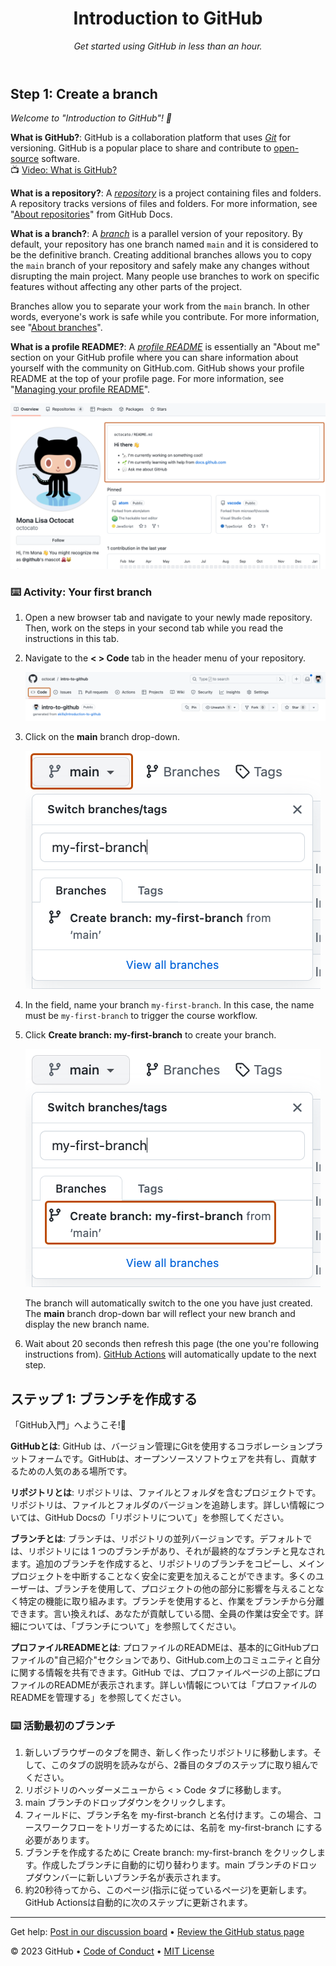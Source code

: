 <header>

<!--
  <<< Author notes: Course header >>>
  Include a 1280×640 image, course title in sentence case, and a concise description in emphasis.
  In your repository settings: enable template repository, add your 1280×640 social image, auto delete head branches.
  Add your open source license, GitHub uses MIT license.
-->

# Introduction to GitHub

_Get started using GitHub in less than an hour._

</header>

<!--
  <<< Author notes: Step 1 >>>
  Choose 3-5 steps for your course.
  The first step is always the hardest, so pick something easy!
  Link to docs.github.com for further explanations.
  Encourage users to open new tabs for steps!
-->

## Step 1: Create a branch

_Welcome to "Introduction to GitHub"! :wave:_

**What is GitHub?**: GitHub is a collaboration platform that uses _[Git](https://docs.github.com/get-started/quickstart/github-glossary#git)_ for versioning. GitHub is a popular place to share and contribute to [open-source](https://docs.github.com/get-started/quickstart/github-glossary#open-source) software.
<br>:tv: [Video: What is GitHub?](https://www.youtube.com/watch?v=pBy1zgt0XPc)

**What is a repository?**: A _[repository](https://docs.github.com/get-started/quickstart/github-glossary#repository)_ is a project containing files and folders. A repository tracks versions of files and folders. For more information, see "[About repositories](https://docs.github.com/en/repositories/creating-and-managing-repositories/about-repositories)" from GitHub Docs.

**What is a branch?**: A _[branch](https://docs.github.com/en/get-started/quickstart/github-glossary#branch)_ is a parallel version of your repository. By default, your repository has one branch named `main` and it is considered to be the definitive branch. Creating additional branches allows you to copy the `main` branch of your repository and safely make any changes without disrupting the main project. Many people use branches to work on specific features without affecting any other parts of the project.

Branches allow you to separate your work from the `main` branch. In other words, everyone's work is safe while you contribute. For more information, see "[About branches](https://docs.github.com/en/pull-requests/collaborating-with-pull-requests/proposing-changes-to-your-work-with-pull-requests/about-branches)".

**What is a profile README?**: A _[profile README](https://docs.github.com/account-and-profile/setting-up-and-managing-your-github-profile/customizing-your-profile/managing-your-profile-readme)_ is essentially an "About me" section on your GitHub profile where you can share information about yourself with the community on GitHub.com. GitHub shows your profile README at the top of your profile page. For more information, see "[Managing your profile README](https://docs.github.com/en/account-and-profile/setting-up-and-managing-your-github-profile/customizing-your-profile/managing-your-profile-readme)".

![profile-readme-example](/images/profile-readme-example.png)

### :keyboard: Activity: Your first branch

1. Open a new browser tab and navigate to your newly made repository. Then, work on the steps in your second tab while you read the instructions in this tab.
2. Navigate to the **< > Code** tab in the header menu of your repository.

   ![code-tab](/images/code-tab.png)

3. Click on the **main** branch drop-down.

   ![main-branch-dropdown](/images/main-branch-dropdown.png)

4. In the field, name your branch `my-first-branch`. In this case, the name must be `my-first-branch` to trigger the course workflow.
5. Click **Create branch: my-first-branch** to create your branch.

   ![create-branch-button](/images/create-branch-button.png)

   The branch will automatically switch to the one you have just created.
   The **main** branch drop-down bar will reflect your new branch and display the new branch name.

6. Wait about 20 seconds then refresh this page (the one you're following instructions from). [GitHub Actions](https://docs.github.com/en/actions) will automatically update to the next step.


## ステップ 1: ブランチを作成する
「GitHub入門」へようこそ!👋

**GitHubとは**: GitHub は、バージョン管理にGitを使用するコラボレーションプラットフォームです。GitHubは、オープンソースソフトウェアを共有し、貢献するための人気のある場所です。

**リポジトリとは**: リポジトリは、ファイルとフォルダを含むプロジェクトです。リポジトリは、ファイルとフォルダのバージョンを追跡します。詳しい情報については、GitHub Docsの「リポジトリについて」を参照してください。

**ブランチとは**: ブランチは、リポジトリの並列バージョンです。デフォルトでは、リポジトリには 1 つのブランチがあり、それが最終的なブランチと見なされます。追加のブランチを作成すると、リポジトリのブランチをコピーし、メインプロジェクトを中断することなく安全に変更を加えることができます。多くのユーザーは、ブランチを使用して、プロジェクトの他の部分に影響を与えることなく特定の機能に取り組みます。ブランチを使用すると、作業をブランチから分離できます。言い換えれば、あなたが貢献している間、全員の作業は安全です。詳細については、「ブランチについて」を参照してください。

**プロファイルREADMEとは**: プロファイルのREADMEは、基本的にGitHubプロファイルの"自己紹介"セクションであり、GitHub.com上のコミュニティと自分に関する情報を共有できます。GitHub では、プロファイルページの上部にプロファイルのREADMEが表示されます。詳しい情報については「プロファイルのREADMEを管理する」を参照してください。

### :keyboard: 活動最初のブランチ
1. 新しいブラウザーのタブを開き、新しく作ったリポジトリに移動します。そして、このタブの説明を読みながら、2番目のタブのステップに取り組んでください。
2. リポジトリのヘッダーメニューから < > Code タブに移動します。
3. main ブランチのドロップダウンをクリックします。
4. フィールドに、ブランチ名を my-first-branch と名付けます。この場合、コースワークフローをトリガーするためには、名前を my-first-branch にする必要があります。
5. ブランチを作成するために Create branch: my-first-branch をクリックします。作成したブランチに自動的に切り替わります。main ブランチのドロップダウンバーに新しいブランチ名が表示されます。
6. 約20秒待ってから、このページ(指示に従っているページ)を更新します。GitHub Actionsは自動的に次のステップに更新されます。

<footer>

<!--
  <<< Author notes: Footer >>>
  Add a link to get support, GitHub status page, code of conduct, license link.
-->

---

Get help: [Post in our discussion board](https://github.com/orgs/community/discussions/categories/github-education) &bull; [Review the GitHub status page](https://www.githubstatus.com/)

&copy; 2023 GitHub &bull; [Code of Conduct](https://www.contributor-covenant.org/version/2/1/code_of_conduct/code_of_conduct.md) &bull; [MIT License](https://gh.io/mit)

</footer>
